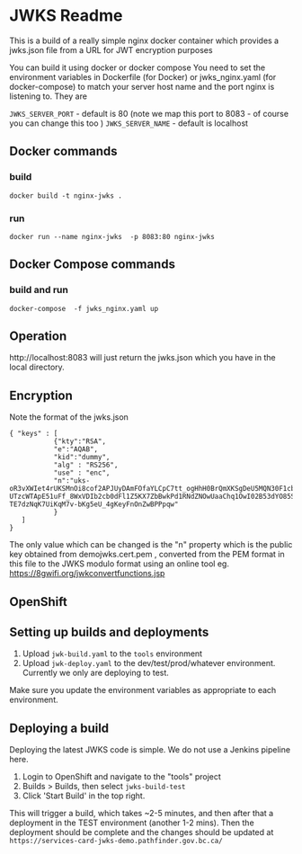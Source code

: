 # JWKS Readme

 This is a build of a really simple nginx docker container which provides a jwks.json file from a URL for JWT encryption purposes

 You can build it using docker or docker compose
 You need to set the environment variables in Dockerfile (for Docker) or jwks_nginx.yaml (for docker-compose) to match your server host name and the port nginx is listening to.
 They are

 `JWKS_SERVER_PORT` - default is 80 (note we map this port to 8083 - of course you can change this too )
 `JWKS_SERVER_NAME` - default is localhost

 ## Docker  commands
 ### build
 `docker build -t nginx-jwks .`
 ### run
 `docker run --name nginx-jwks  -p 8083:80 nginx-jwks`

 ## Docker Compose commands
 ### build and run 
 `docker-compose  -f jwks_nginx.yaml up`

 ## Operation

 http://localhost:8083 will just return the jwks.json which you have in the local directory.

 ## Encryption
 Note the format of the jwks.json
 ```
 { "keys" : [
			{"kty":"RSA",
			"e":"AQAB",
			"kid":"dummy",
			"alg" : "RS256", 
			"use" : "enc",
			"n":"uks-oR3vXWIet4rUKSMnOi8cof2APJUyDAmFOfaYLCpC7tt_ogHhH0BrQmXKSgDeU5MQN30F1cb1yZLdbctoaJD1FmyhgP7dq6Y5ByZZPojW2rlo9wmpNV6Sji3YsvMgSKMtWXUXQ1bWz9cG8SLYeJt4XflJlUjGh0qjWLk6hgXnEIx-UTzcWTApE51uFf_8WxVDIb2cb0dFl1Z5KX7ZbBwkPd1RNdZNOwUaaChq1OwI02B53dYO85SKLGUL0mTl5vis_hEzjhCDq_l3zsLO_oSIcxk0XUfPfTBGzsFd4DOi-TE7dzNqK7UiKqM7v-bKg5eU_4gKeyFnOnZwBPPpqw"
			}
    ]
}
```
The only value which can be changed is the "n" property which is the public key obtained from demojwks.cert.pem , converted from the PEM format in this file to the JWKS modulo format using an online tool eg. https://8gwifi.org/jwkconvertfunctions.jsp

## OpenShift

## Setting up builds and deployments

1. Upload `jwk-build.yaml` to the `tools` environment
2. Upload `jwk-deploy.yaml` to the dev/test/prod/whatever environment.  Currently we only are deploying to test.

Make sure you update the environment variables as appropriate to each environment.

 
## Deploying a build

Deploying the latest JWKS code is simple.  We do not use a Jenkins pipeline here.

1. Login to OpenShift and navigate to the  "tools" project
2. Builds > Builds, then select `jwks-build-test`
3. Click 'Start Build' in the top right.

This will trigger a build, which takes ~2-5 minutes, and then after that a deployment in the TEST environment (another 1-2 mins).  Then the deployment should be complete and the changes should be updated at `https://services-card-jwks-demo.pathfinder.gov.bc.ca/`